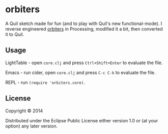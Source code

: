 # orbiters

A Quil sketch made for fun (and to play with Quil's new
functional-mode). I reverse engineered
[orbiters](http://beesandbombs.tumblr.com/post/45513650541/orbiters)
in Processing, modified it a bit, then converted it to Quil.

## Usage

LightTable - open `core.clj` and press `Ctrl+Shift+Enter` to evaluate the file.

Emacs - run cider, open `core.clj` and press `C-c C-k` to evaluate the file.

REPL - run `(require 'orbiters.core)`.

## License

Copyright © 2014

Distributed under the Eclipse Public License either version 1.0 or (at your option) any later version.
